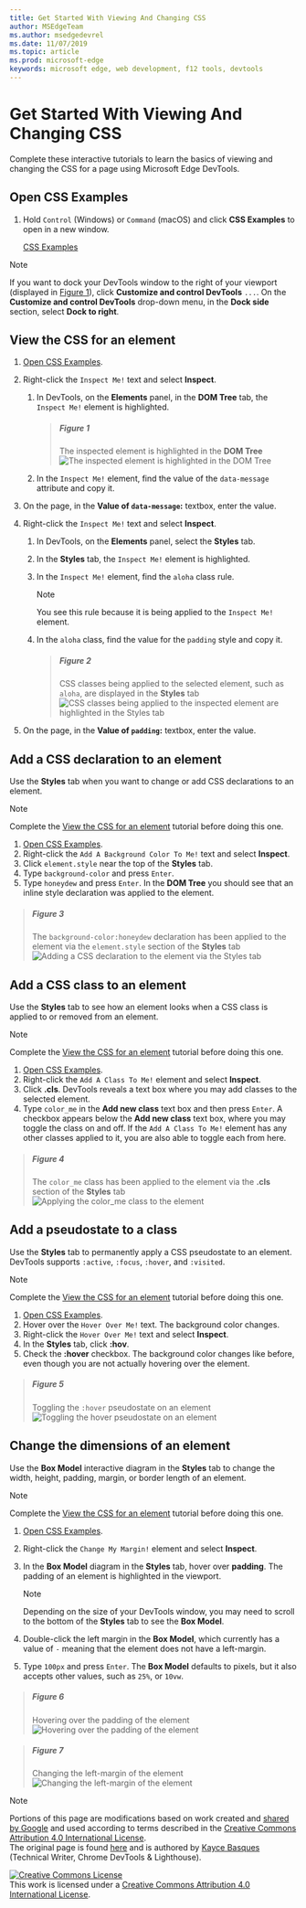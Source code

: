 ```yaml
---
title: Get Started With Viewing And Changing CSS
author: MSEdgeTeam
ms.author: msedgedevrel
ms.date: 11/07/2019
ms.topic: article
ms.prod: microsoft-edge
keywords: microsoft edge, web development, f12 tools, devtools
---
```

<!-- Copyright Kayce Basques 

   Licensed under the Apache License, Version 2.0 (the "License");
   you may not use this file except in compliance with the License.
   You may obtain a copy of the License at

       http://www.apache.org/licenses/LICENSE-2.0

   Unless required by applicable law or agreed to in writing, software
   distributed under the License is distributed on an "AS IS" BASIS,
   WITHOUT WARRANTIES OR CONDITIONS OF ANY KIND, either express or implied.
   See the License for the specific language governing permissions and
   limitations under the License.  -->  





# Get Started With Viewing And Changing CSS   



Complete these interactive tutorials to learn the basics of viewing and changing the CSS for a page using Microsoft Edge DevTools.  

## Open CSS Examples  

1.  Hold `Control` \(Windows\) or `Command` \(macOS\) and click **CSS Examples** to open in a new window.  
    
    [CSS Examples][GlitchDevToolsCssExamples]  

> [!NOTE]
> If you want to dock your DevTools window to the right of your viewport \(displayed in [Figure 1](#figure-1)\), click **Customize and control DevTools** `...`.  On the **Customize and control DevTools** drop-down menu, in the **Dock side** section, select **Dock to right**.  
    
## View the CSS for an element   

1.  [Open CSS Examples](#open-css-examples).  
1.  Right-click the `Inspect Me!` text and select **Inspect**.  
    1.  In DevTools, on the **Elements** panel, in the **DOM Tree** tab, the `Inspect Me!` element is highlighted.  
        
        > ##### Figure 1  
        > The inspected element is highlighted in the **DOM Tree**  
        > ![The inspected element is highlighted in the DOM Tree][ImageInspect]  
        
    1.  In the `Inspect Me!` element, find the value of the `data-message` attribute and copy it.  
1.  On the page, in the **Value of `data-message`:** textbox, enter the value.  
1.  Right-click the `Inspect Me!` text and select **Inspect**.  
    
    1.  In DevTools, on the **Elements** panel, select the **Styles** tab.  
    1.  In the **Styles** tab, the `Inspect Me!` element is highlighted.  
    1.  In the `Inspect Me!` element, find the `aloha` class rule.  
        
        > [!NOTE]
        > You see this rule because it is being applied to the `Inspect Me!` element.  
        
    1.  In the `aloha` class, find the value for the `padding` style and copy it.  
        
        > ##### Figure 2  
        > CSS classes being applied to the selected element, such as `aloha`, are displayed in the **Styles** tab  
        > ![CSS classes being applied to the inspected element are highlighted in the Styles tab][ImageAloha]  
        
1.  On the page, in the **Value of `padding`:** textbox, enter the value.  

## Add a CSS declaration to an element   

Use the **Styles** tab when you want to change or add CSS declarations to an element.  

> [!NOTE]
> Complete the [View the CSS for an element](#view-the-css-for-an-element) tutorial before doing this one.  

1.  [Open CSS Examples](#open-css-examples).  
1.  Right-click the `Add A Background Color To Me!` text and select **Inspect**.  
1.  Click `element.style` near the top of the **Styles** tab.  
1.  Type `background-color` and press `Enter`.  
1.  Type `honeydew` and press `Enter`.  In the **DOM Tree** you should see that an inline style declaration was applied to the element.  

> ##### Figure 3  
> The `background-color:honeydew` declaration has been applied to the element via the `element.style` section of the **Styles** tab  
> ![Adding a CSS declaration to the element via the Styles tab][ImageDeclaration]  

## Add a CSS class to an element   

Use the **Styles** tab to see how an element looks when a CSS class is applied to or removed from an element.  

> [!NOTE]
> Complete the [View the CSS for an element](#view-the-css-for-an-element) tutorial before doing this one.  

1.  [Open CSS Examples](#open-css-examples).  
1.  Right-click the `Add A Class To Me!` element and select **Inspect**.  
1.  Click **.cls**.  DevTools reveals a text box where you may add classes to the selected element.  
1.  Type `color_me` in the **Add new class** text box and then press `Enter`.  A checkbox appears below the **Add new class** text box, where you may toggle the class on and off.  If the `Add A Class To Me!` element has any other classes applied to it, you are also able to toggle each from here.  

> ##### Figure 4  
> The `color_me` class has been applied to the element via the **.cls** section of the **Styles** tab  
> ![Applying the color_me class to the element][ImageApplyClass]  

## Add a pseudostate to a class   

Use the **Styles** tab to permanently apply a CSS pseudostate to an element.  DevTools supports `:active`, `:focus`, `:hover`, and `:visited`.  

> [!NOTE]
> Complete the [View the CSS for an element](#view-the-css-for-an-element) tutorial before doing this one.  

1.  [Open CSS Examples](#open-css-examples).  
1.  Hover over the `Hover Over Me!` text.  The background color changes.  
1.  Right-click the `Hover Over Me!` text and select **Inspect**.  
1.  In the **Styles** tab, click **:hov**.  
1.  Check the **:hover** checkbox.  The background color changes like before, even though you are not actually hovering over the element.  

> ##### Figure 5  
> Toggling the `:hover` pseudostate on an element  
> ![Toggling the hover pseudostate on an element][ImageSetHover]  

## Change the dimensions of an element   

Use the **Box Model** interactive diagram in the **Styles** tab to change the width, height, padding, margin, or border length of an element.  

> [!NOTE]
> Complete the [View the CSS for an element](#view-the-css-for-an-element) tutorial before doing this one.  

1.  [Open CSS Examples](#open-css-examples).  
1.  Right-click the `Change My Margin!` element and select **Inspect**.  
1.  In the **Box Model** diagram in the **Styles** tab, hover over **padding**.  The padding of an element is highlighted in the viewport.  

    > [!NOTE]
    > Depending on the size of your DevTools window, you may need to scroll to the bottom of the **Styles** tab to see the **Box Model**.  

1.  Double-click the left margin in the **Box Model**, which currently has a value of `-` meaning that the element does not have a left-margin.  
1.  Type `100px` and press `Enter`.  The **Box Model** defaults to pixels, but it also accepts other values, such as `25%`, or `10vw`.  

> ##### Figure 6  
> Hovering over the padding of the element  
> ![Hovering over the padding of the element][ImageShowPadding]  

> ##### Figure 7  
> Changing the left-margin of the element  
> ![Changing the left-margin of the element][ImageChangeMargin]  

 



<!-- image links -->  

[ImageInspect]: images/elements-inspect-me.msft.png "Figure 1: The inspected element is highlighted in the DOM Tree"  
[ImageAloha]: images/elements-inspect-me-styles.msft.png "Figure 2: CSS classes being applied to the inspected element are highlighted in the Styles tab"  
[ImageDeclaration]: images/elements-add-background-color-to-me-styles-p.msft.png "Figure 3: Adding a CSS declaration to the element via the Styles tab"  
[ImageApplyClass]: images/elements-add-a-class-to-me-styles-cls.msft.png "Figure 4: Applying the color_me class to the element"  
[ImageSetHover]: images/elements-hover-over-me-styles-hov-hover.msft.png "Figure 5: Toggling the hover pseudostate on an element"  
[ImageShowPadding]: images/elements-change-my-margin-styles-padding.msft.png "Figure 6: Hovering over the padding of the element"  
[ImageChangeMargin]: images/elements-change-my-margin-styles-margin-edit.msft.png "Figure 7: Changing the left-margin of the element"  

<!-- links -->  

<!--[DevToolsPlacement]: ../placement.md "Change Microsoft Edge DevTools Placement (Undock, Dock To Bottom, Dock To Left)"  -->  

[GlitchDevToolsCssExamples]: https://microsoft-edge-chromium-devtools.glitch.me/static/css/examples/ecma.html "CSS Examples - Microsoft Edge (Chromium) DevTools | Glitch"  

> [!NOTE]
> Portions of this page are modifications based on work created and [shared by Google][GoogleSitePolicies] and used according to terms described in the [Creative Commons Attribution 4.0 International License][CCA4IL].  
> The original page is found [here](https://developers.google.com/web/tools/chrome-devtools/css/index) and is authored by [Kayce Basques][KayceBasques] \(Technical Writer, Chrome DevTools & Lighthouse\).  

[![Creative Commons License][CCby4Image]][CCA4IL]  
This work is licensed under a [Creative Commons Attribution 4.0 International License][CCA4IL].  

[CCA4IL]: http://creativecommons.org/licenses/by/4.0  
[CCby4Image]: https://i.creativecommons.org/l/by/4.0/88x31.png  
[GoogleSitePolicies]: https://developers.google.com/terms/site-policies  
[KayceBasques]: https://developers.google.com/web/resources/contributors/kaycebasques  
